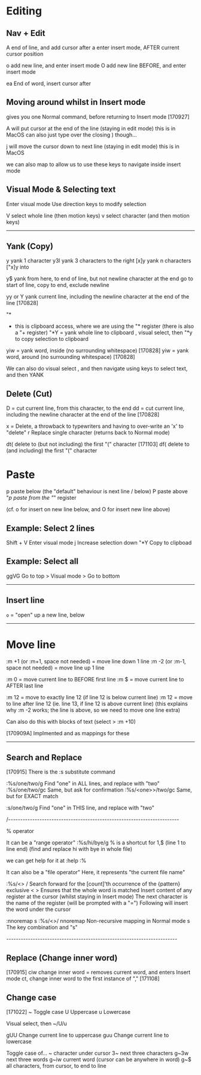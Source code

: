 # Editing

## Nav + Edit
A     end of line, and add cursor after
a     enter insert mode, AFTER current cursor position

o     add new line, and enter insert mode
O     add new line BEFORE, and enter insert mode

ea    End of word, insert cursor after


## Moving around whilst in Insert mode
<C-o>     gives you one Normal command, before returning to Insert mode [170927]

<C-o>A    will put cursor at the end of the line (staying in edit mode)
          this is <C-e> in MacOS
          can also just type over the closing ) though...

<C-o>j    will move the cursor down to next line (staying in edit mode)
          this is <C-n> in MacOS

we can also map <C-hjkl> to allow us to use these keys to navigate inside insert mode


## Visual Mode & Selecting text
Enter visual mode
Use direction keys to modify selection

V       select whole line (then motion keys)
v       select character (and then motion keys)


-------------------------------------------------------------------------
## Yank (Copy)
y           yank 1 character
y3l         yank 3 characters to the right
[x]y        yank n characters
["x]y       into

y$          yank from here, to end of line, but not newline character at the end
go to start of line, copy to end, exclude newline

yy or Y     yank current line, including the newline character at the end of the line [170828]



"*
- this is clipboard access, where we are using the "* register (there is also a "+ register)
"*Y = yank whole line to clipboard
<S-V>, visual select, then "*y to copy selection to clipboard

yiw = yank word, inside (no surrounding whitespace) [170828]
yiw = yank word, around (no surrounding whitespace) [170828]


We can also do visual select
<S-v>, and then navigate using keys to select text, and then YANK


## Delete (Cut)
D = cut current line, from this character, to the end
dd = cut current line, including the newline character at the end of the line [170828]

x = Delete, a throwback to typewriters and having to over-write an 'x' to "delete"
r           Replace single character (returns back to Normal mode)

dt(   delete to (but not including) the first "(" character [171103]
df(   delete to (and including) the first "(" character

# Paste
p     paste below (the "default" behaviour is next line / below)
P     paste above
"*p   paste from the "*" register

(cf. o for insert on new line below, and O for insert new line above)

## Example: Select 2 lines
Shift + V   Enter visual mode
j   Increase selection down
"*Y   Copy to clipboad

## Example: Select all
ggVG  Go to top > Visual mode > Go to bottom

-------------------------------------------------------------------------
## Insert line
`o` = "open" up a new line, below



-------------------------------------------------------------------------
# Move line
:m +1 (or :m+1, space not needed) = move line down 1 line
:m -2 (or :m-1, space not needed) = move line up 1 line

:m 0 = move current line to BEFORE first line
:m $ = move current line to AFTER last line

:m 12 = move to exactly line 12 (if line 12 is below current line)
:m 12 = move to line after line 12 (ie. line 13, if line 12 is above current line)
(this explains why :m -2 works; the line is above, so we need to move one line extra)

Can also do this with blocks of text (select > :m +10)

[170909A] Implmented <A-j> and <A-k> as mappings for these

-------------------

## Search and Replace
[170915]
There is the :s substitute command

:%s/one/two/g         Find "one" in ALL lines, and replace with "two"
:%s/one/two/gc        Same, but ask for confirmation
:%s/\<one>\>/two/gc   Same, but for EXACT match

:s/one/two/g          Find "one" in THIS line, and replace with "two"

/-----------------------------------------------------------------------

% operator

It can be a "range operator"
:%s/hi/bye/g    % is a shortcut for 1,$ (line 1 to line end) (find and replace hi with bye in whole file)

we can get help for it at :help :%

It can also be a "file operator"
Here, it represents "the current file name"

:%s/\<<C-r><C-w>\>
/         Search forward for the [count]'th occurrence of the {pattern} exclusive
\<  \>    Ensures that the whole word is matched
<C-r>     Insert content of any register at the cursor (whilst staying in Insert mode)
          The next character is the name of the register (will be prompted with a "=")
<C-w>     Following <C-r> will insert the word under the cursor


:nnoremap <Leader>s :%s/\<<C-r><C-w>\>/
nnoremap  Non-recursive mapping in Normal mode
<Leader>s   The key combination <Leader> and "s"

\-----------------------------------------------------------------------

## Replace (Change inner word)
[170915]
ciw     change inner word = removes current word, and enters Insert mode
ct,     change inner word to the first instance of "," [171108]


## Change case
[171022]
~   Toggle case
U   Uppercase
u   Lowercase

Visual select, then ~/U/u

gUU   Change current line to uppercase
guu   Change current line to lowercase

Toggle case of...
~     character under cursor
3~    next three characters
g~3w  next three words
g~iw  current word (cursor can be anywhere in word)
g~$   all characters, from cursor, to end to line
